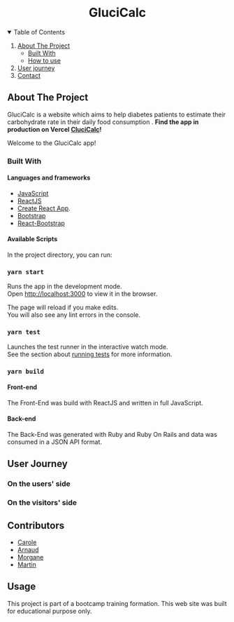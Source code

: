<!-- PROJECT LOGO -->
<br />
<p align="center">
  <h1 align="center">GluciCalc</h1>
</p>


<!-- TABLE OF CONTENTS -->
<details open="open">
  <summary>Table of Contents</summary>
  <ol>
    <li>
      <a href="#about-the-project">About The Project</a>
      <ul>
        <li><a href="#built-with">Built With</a></li>
        <li><a href="#built-with">How to use </a></li>
      </ul>
    </li>
    <li><a href="#user-journey">User journey</a></li>
    <li><a href="#contact">Contact</a></li>
  </ol>
</details>

<!-- ABOUT THE PROJECT -->
## About The Project

GluciCalc is a website which aims to help diabetes patients to estimate their carbohydrate rate in their daily food consumption . 
**Find the app in production on Vercel [CluciCalc]()!**

Welcome to the GluciCalc app!

### Built With

#### Languages and frameworks
* [JavaScript](https://www.ecma-international.org/publications-and-standards/standards/ecma-262/)
* [ReactJS](https://fr.reactjs.org/)
* [Create React App](https://github.com/facebook/create-react-app).
* [Bootstrap](https://getbootstrap.com)
* [React-Bootstrap](https://react-bootstrap.github.io/)

#### Available Scripts

In the project directory, you can run:

### `yarn start`

Runs the app in the development mode.\
Open [http://localhost:3000](http://localhost:3000) to view it in the browser.

The page will reload if you make edits.\
You will also see any lint errors in the console.

### `yarn test`

Launches the test runner in the interactive watch mode.\
See the section about [running tests](https://facebook.github.io/create-react-app/docs/running-tests) for more information.

### `yarn build`

#### Front-end
The Front-End was build with ReactJS and written in full JavaScript.

#### Back-end
The Back-End was generated with Ruby and Ruby On Rails and data was consumed in a JSON API format.

<!-- USER JOURNEY -->
## User Journey
### On the users' side


### On the visitors' side



<!-- CONTACT -->
## Contributors
* [Carole](https://github.com/carolemny)
* [Arnaud](https://github.com/JAG-ROSA/)
* [Morgane](https://github.com/m-tessier)
* [Martin](https://github.com/Martinfzz)

## Usage
This project is part of a bootcamp training formation. This web site was built for educational purpose only.